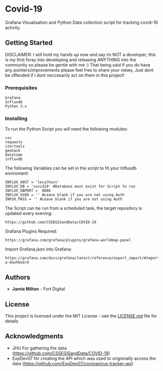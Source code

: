 # Covid-19

Grafana Visualisation and Python Data collection script for tracking covid-19 activity.

## Getting Started

DISCLAIMER: I will hold my hands up now and say im NOT a developer, this is my first foray into developing and releasing ANYTHING into the community so please be gentle with me :) That being said if you do have any pointers/improvements please feel free to share your views, Just dont be offended if i dont neccesarily act on them in this project!

### Prerequisites

```
Grafana
Influxdb
Python 3.x
```

### Installing

To run the Python Script you will need the following modules:

```
csv
requests
itertools
geohash
datetime 
influxdb 
```

The following Variables can be set in the script to fit your Influxdb enviroment:

```
INFLUX_HOST = 'localhost'
INFLUX_DB = 'covid19' #Database must exist for Script to run
INFLUX_DBPORT =  8086
INFLUX_USER = '' #Leave blank if you are not using Auth
INFUX_PASS = '' #Leave blank if you are not using Auth
```

The Script can be run from a scheduled task, the target repository is updated every evening:

```
https://github.com/CSSEGISandData/COVID-19
```

Grafana Plugins Required:

```
https://grafana.com/grafana/plugins/grafana-worldmap-panel
```

Import Grafana.json into Grafana:

```
https://grafana.com/docs/grafana/latest/reference/export_import/#importing-a-dashboard
```

## Authors

* **Jamie Milton** - Fort Digital

## License

This project is licensed under the MIT License - see the [LICENSE.md](LICENSE.md) file for details

## Acknowledgments

* JHU For gathering the data (https://github.com/CSSEGISandData/COVID-19)
* ExpDev07 for creating the API which was used to origionally access the data (https://github.com/ExpDev07/coronavirus-tracker-api)
